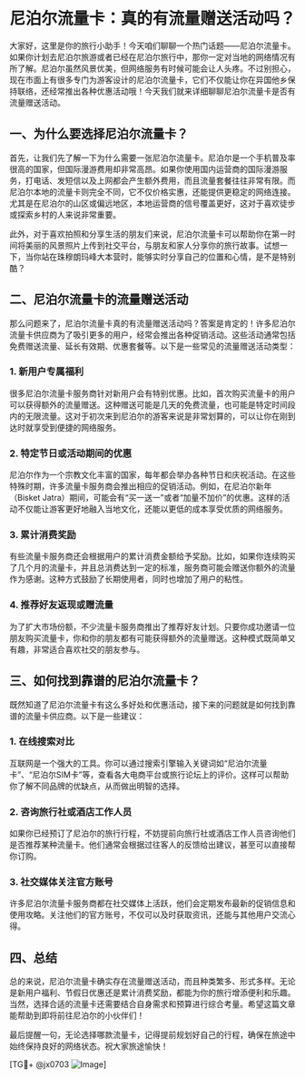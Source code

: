 # 尼泊尔流量卡：真的有流量赠送活动吗？

大家好，这里是你的旅行小助手！今天咱们聊聊一个热门话题——尼泊尔流量卡。如果你计划去尼泊尔旅游或者已经在尼泊尔旅行中，那你一定对当地的网络情况有所了解。尼泊尔虽然风景优美，但网络服务有时候可能会让人头疼。不过别担心，现在市面上有很多专门为游客设计的尼泊尔流量卡，它们不仅能让你在异国他乡保持联络，还经常推出各种优惠活动哦！今天我们就来详细聊聊尼泊尔流量卡是否有流量赠送活动。

## 一、为什么要选择尼泊尔流量卡？

首先，让我们先了解一下为什么需要一张尼泊尔流量卡。尼泊尔是一个手机普及率很高的国家，但国际漫游费用却非常高昂。如果你使用国内运营商的国际漫游服务，打电话、发短信以及上网都会产生额外费用，而且流量套餐往往非常有限。而尼泊尔本地的流量卡则完全不同，它不仅价格实惠，还能提供更稳定的网络连接。尤其是在尼泊尔的山区或偏远地区，本地运营商的信号覆盖更好，这对于喜欢徒步或探索乡村的人来说非常重要。

此外，对于喜欢拍照和分享生活的朋友们来说，尼泊尔流量卡可以帮助你在第一时间将美丽的风景照片上传到社交平台，与朋友和家人分享你的旅行故事。试想一下，当你站在珠穆朗玛峰大本营时，能够实时分享自己的位置和心情，是不是特别酷？

## 二、尼泊尔流量卡的流量赠送活动

那么问题来了，尼泊尔流量卡真的有流量赠送活动吗？答案是肯定的！许多尼泊尔流量卡供应商为了吸引更多的用户，经常会推出各种促销活动。这些活动通常包括免费赠送流量、延长有效期、优惠套餐等。以下是一些常见的流量赠送活动类型：

### 1. 新用户专属福利

很多尼泊尔流量卡服务商针对新用户会有特别优惠。比如，首次购买流量卡的用户可以获得额外的流量赠送。这种赠送可能是几天的免费流量，也可能是特定时间段内的无限流量。这对于初次来到尼泊尔的游客来说是非常划算的，可以让你在刚到达时就享受到便捷的网络服务。

### 2. 特定节日或活动期间的优惠

尼泊尔作为一个宗教文化丰富的国家，每年都会举办各种节日和庆祝活动。在这些特殊时期，许多流量卡服务商会推出相应的促销活动。例如，在尼泊尔新年（Bisket Jatra）期间，可能会有“买一送一”或者“加量不加价”的优惠。这样的活动不仅能让游客更好地融入当地文化，还能以更低的成本享受优质的网络服务。

### 3. 累计消费奖励

有些流量卡服务商还会根据用户的累计消费金额给予奖励。比如，如果你连续购买了几个月的流量卡，并且总消费达到一定的标准，服务商可能会赠送你额外的流量作为感谢。这种方式鼓励了长期使用者，同时也增加了用户的粘性。

### 4. 推荐好友返现或赠流量

为了扩大市场份额，不少流量卡服务商推出了推荐好友计划。只要你成功邀请一位朋友购买流量卡，你和你的朋友都有可能获得额外的流量赠送。这种模式既简单又有趣，非常适合喜欢社交的朋友参与。

## 三、如何找到靠谱的尼泊尔流量卡？

既然知道了尼泊尔流量卡有这么多好处和优惠活动，接下来的问题就是如何找到靠谱的流量卡供应商。以下是一些建议：

### 1. 在线搜索对比

互联网是一个强大的工具。你可以通过搜索引擎输入关键词如“尼泊尔流量卡”、“尼泊尔SIM卡”等，查看各大电商平台或旅行论坛上的评价。这样可以帮助你了解不同品牌的优缺点，从而做出明智的选择。

### 2. 咨询旅行社或酒店工作人员

如果你已经预订了尼泊尔的旅行行程，不妨提前向旅行社或酒店工作人员咨询他们是否推荐某种流量卡。他们通常会根据过往客人的反馈给出建议，甚至可以直接帮你订购。

### 3. 社交媒体关注官方账号

许多尼泊尔流量卡服务商都在社交媒体上活跃，他们会定期发布最新的促销信息和使用攻略。关注他们的官方账号，不仅可以及时获取资讯，还能与其他用户交流心得。

## 四、总结

总的来说，尼泊尔流量卡确实存在流量赠送活动，而且种类繁多、形式多样。无论是新用户福利、节假日优惠还是累计消费奖励，都能为你的旅行增添便利和乐趣。当然，选择合适的流量卡还需要结合自身需求和预算进行综合考量。希望这篇文章能帮助到即将前往尼泊尔的小伙伴们！

最后提醒一句，无论选择哪款流量卡，记得提前规划好自己的行程，确保在旅途中始终保持良好的网络状态。祝大家旅途愉快！

[TG💪+ @jx0703 ![Image](https://github.com/user-attachments/assets/dbca1d08-cadb-493c-b0ec-ad6f7a83f270)]